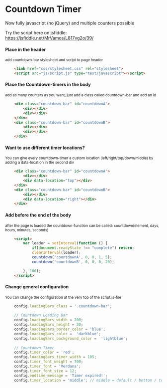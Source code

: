 # Countdown Timer

Now fully javascript (no jQuery) and multiple counters possible<br>

Try the script here on jsfiddle:<br>
https://jsfiddle.net/MrVamos/L817vg2o/39/


<h4>Place in the header</h4>
<sup>add countdown-bar stylesheet and script to page header</sup>

```html
    <link href="css/stylesheet.css" rel="stylesheet">
    <script src="js/script.js" type="text/javascript"></script>
```

<h4>Place the Countdown-timers in the body</h4>
<sup>add as many counters as you want, just add a class called countdown-bar and add an id</sup>

```html
    <div class="countdown-bar" id="countdownA">
        <div></div>
        <div></div>
    </div>
    <div class="countdown-bar" id="countdownB">
        <div></div>
        <div></div>
    </div>
```

<h4>Want to use different timer locations?</h4>
<sup>You can give every countdown-timer a custom location (left/right/top/down/middle) by adding a data-location in the second div</sup>

```html
    <div class="countdown-bar" id="countdownA">
        <div></div>
        <div data-location="top"></div>
    </div>
    <div class="countdown-bar" id="countdownB">
        <div></div>
        <div data-location="right"></div>
    </div>
```

<h4>Add before the end of the body</h4>
<sup>after the page is loaded the countdown-function can be called: countdown(element, days, hours, minutes, seconds)</sup>

```html
    <script>
        var loader = setInterval(function () {
            if(document.readyState !== "complete") return;
            clearInterval(loader);        
            countdown('countdownA', 0, 0, 1, 5);
            countdown('countdownB', 0, 0, 0, 20);

        }, 100);
    </script>
```


<h4>Change general configuration</h4>
<sup>You can change the configuration at the very top of the script.js-file</sup>

```javascript
    config.loadingBars_class = '.countdown-bar';
   
    // Countdown Loading Bar
    config.loadingBars_width = 200;
    config.loadingBars_height = 20;
    config.loadingBars_border_color = 'blue';
    config.loadingBars_color =  'darkblue';
    config.loadingBars_background_color =  'lightblue';
    
    // Countdown Timer
    config.timer_color = 'red';
    config.loadingBars_timer_width = 105;
    config.timer_font_weight = 700;
    config.timer_font = 'Verdana';
    config.timer_font_size = 12;
    config.endtime_message = 'Timer expired!';
    config.timer_location = 'middle'; // middle = default / bottom / top / left / right
```

